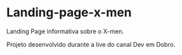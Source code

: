# Landing-page-x-men  
Landing Page informativa sobre o X-men.

Projeto desenvolvido durante a live do canal Dev em Dobro.
